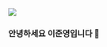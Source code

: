 



<img src="https://capsule-render.vercel.app/api?type=Waving&color=timeGradient&height=200&section=header&text=안녕하세요&fontSize=45&fontAlignY=40&animation=fadeIn" />

### 안녕하세요 이준영입니다 🙌
<!--
**BangTtagGum/BangTtagGum** is a ✨ _special_ ✨ repository because its `README.md` (this file) appears on your GitHub profile.

Here are some ideas to get you started:



- 🔭 I’m currently working on ...
- 🌱 I’m currently learning Spring
- 👯 I’m looking to collaborate on ...
- 🤔 I’m looking for help with ...
- 💬 Ask me about ...
- 📫 How to reach me: ...
- 😄 Pronouns: ...
- ⚡ Fun fact: ...
-->
